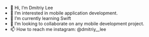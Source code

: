 - 👋 Hi, I’m Dmitriy Lee
- 👀 I’m interested in mobile application development.
- 🌱 I’m currently learning Swift
- 💞️ I’m looking to collaborate on any mobile development project.
- 📫 How to reach me instagram: @dmitriy__lee

<!---
EleganTT/EleganTT is a ✨ special ✨ repository because its `README.md` (this file) appears on your GitHub profile.
You can click the Preview link to take a look at your changes.
--->
